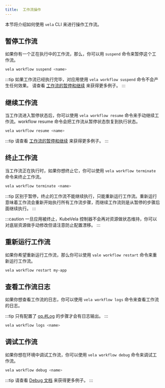 ```yaml
---
title:  工作流操作
---
```


本节将介绍如何使用 `vela` CLI 来进行操作工作流。

## 暂停工作流

如果你有一个正在执行中的工作流，那么，你可以用 `suspend` 命令来暂停这个工作流。

```bash
vela workflow suspend <name>
```

:::tip
如果工作流已经执行完毕，对应用使用 `vela workflow suspend` 命令不会产生任何效果。
请查看 [工作流的暂停和继续](./suspend) 来获得更多例子。
:::

## 继续工作流

当工作流进入暂停状态后，你可以使用 `vela workflow resume` 命令来手动继续工作流。workflow resume 命令会把工作流从暂停状态恢复到执行状态。

```bash
vela workflow resume <name>
```

:::tip
请查看 [工作流的暂停和继续](./suspend) 来获得更多例子。
:::

## 终止工作流

当工作流正在执行时，如果你想终止它，你可以使用 `vela workflow terminate` 命令来终止工作流。

```bash
vela workflow terminate <name>
```

:::tip
区别于暂停，终止的工作流不能继续执行，只能重新运行工作流。重新运行意味着工作流会重新开始执行所有工作流步骤，而继续工作流则是从暂停的步骤后面继续执行。
:::

:::caution
一旦应用被终止，KubeVela 控制器不会再对资源做状态维持，你可以对底层资源做手动修改但请注意防止配置漂移。
:::

## 重新运行工作流

如果你希望重新运行工作流，那么你可以使用 `vale workflow restart` 命令来重新运行工作流。

```bash
vela workflow restart my-app
```

## 查看工作流日志

如果你想查看工作流的日志，你可以使用 `vela workflow logs` 命令来查看工作流的日志。

:::tip
只有配置了 [op.#Log](../../platform-engineers/workflow/cue-actions#log) 的步骤才会有日志输出。
:::

```bash
vela workflow logs <name>
```

## 调试工作流

如果你想在环境中调试工作流，你可以使用 `vela workflow debug` 命令来调试工作流。

```bash
vela workflow debug <name>
```

:::tip
请查看 [Debug 文档](../../platform-engineers/debug/debug#使用工作流的应用) 来获得更多例子。
:::
